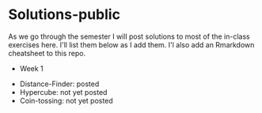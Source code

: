 # Solutions-public

As we go through the semester I will post solutions to most of the in-class exercises here. I'll list them below as I add them.
I'l also add an Rmarkdown cheatsheet to this repo.

* Week 1

+ Distance-Finder: posted
+ Hypercube: not yet posted
+ Coin-tossing: not yet posted
